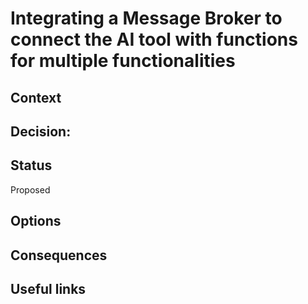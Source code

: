 # Integrating a Message Broker to connect the AI tool with functions for multiple functionalities

## Context


## Decision: 

## Status
Proposed

## Options

## Consequences
   

## Useful links